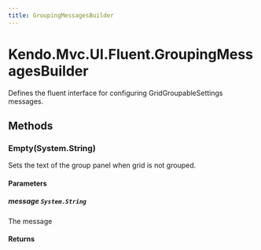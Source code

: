 ```yaml
---
title: GroupingMessagesBuilder
---
```


# Kendo.Mvc.UI.Fluent.GroupingMessagesBuilder
Defines the fluent interface for configuring GridGroupableSettings messages.




## Methods


### Empty(System.String)
Sets the text of the group panel when grid is not grouped.


#### Parameters

##### message `System.String`
The message



#### Returns





